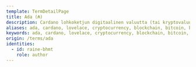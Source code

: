 ```yaml
---
template: TermDetailPage
title: Ada (₳)
description: Cardano lohkoketjun digitaalinen valuutta (tai kryptovaluutta). 1 Ada = 1 miljoonaa Lovelace:a. Ada ja Lovelace ovat nimetty matemaatikko [Ada Lovelace](https://en.wikipedia.org/wiki/Ada_Lovelace) mukaan.
aliases: ada, cardano, lovelace, cryptocurrency, blockchain, bitcoin, btc, eth, ethereum, staking, coinbase, binance
keywords: ada, cardano, lovelace, cryptocurrency, blockchain, bitcoin, btc, eth, ethereum, staking, coinbase, binance
origin: /terms/ada
identities:
  - id: raine-bhmt
    role: author
---
```


